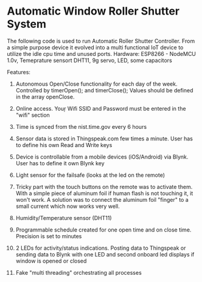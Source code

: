 # Automatic Window Roller Shutter System

The following code is used to run Automatic Roller Shutter Controller. 
From a simple purpose device it evolved into a multi functional IoT device to utilize the idle cpu time and unused ports. 
Hardware: ESP8266 - NodeMCU 1.0v, Temeprature sensort DHT11, 9g servo, LED, some capacitors

Features:

1) Autonomous Open/Close functionality for each day of the week. Controlled by timerOpen(); and timerClose();
Values should be defined in the array openClose.

2) Online access. Youŗ Wifi SSID and Password must be entered in the "wifi" section

3) Time is synced from the nist.time.gov every 6 hours

4) Sensor data is stored in Thingspeak.com few times a minute. User has to define his own Read and Write keys

5) Device is controllable from a mobile devices (iOS/Android) via Blynk. User has to define it own Blynk key

6) Light sensor for the failsafe (looks at the led on the remote)

7) Tricky part with the touch buttons on the remote was to activate them. With a simple piece of aluminum foil if human flash is not touching it, it won't work. A solution was to connect the aluminum foil "finger" to a small current which now works very well. 

8) Humidity/Temperature sensor (DHT11)

9) Programmable schedule created for one open time and on close time. Precision is set to minutes

10) 2 LEDs for activity/status indications. Posting data to Thingspeak or sending data to Blynk with one LED and second onboard led displays if window is opened or closed 

11) Fake "multi threading" orchestrating all processes
